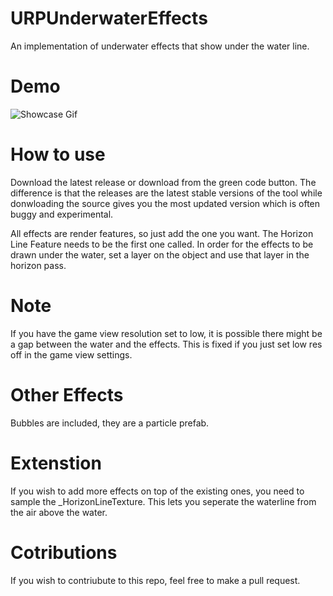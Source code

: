 # URPUnderwaterEffects
An implementation of underwater effects that show under the water line.

# Demo
![Showcase Gif](https://github.com/End3r6/URPUnderwaterEffects/blob/master/GIF/Shot_02.gif)

# How to use
Download the latest release or download from the green code button. The difference is that the releases are the latest stable versions of the tool while donwloading the source gives you the most updated version which is often buggy and experimental.

All effects are render features, so just add the one you want. The Horizon Line Feature needs to be the first one called. In order for the effects to be drawn under the water, set a layer on the object and use that layer in the horizon pass.

# Note
If you have the game view resolution set to low, it is possible there might be a gap between the water and the effects. This is fixed if you just set low res off in the game view settings.

# Other Effects
Bubbles are included, they are a particle prefab.

# Extenstion
If you wish to add more effects on top of the existing ones, you need to sample the _HorizonLineTexture. This lets you seperate the waterline from the air above the water.

# Cotributions
If you wish to contriubute to this repo, feel free to make a pull request.
